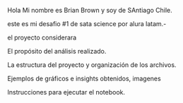 Hola Mi nombre es Brian Brown y soy de SAntiago Chile.

este es mi desafio #1 de sata science por alura latam.-

el proyecto considerara  

El propósito del análisis realizado.

La estructura del proyecto y organización de los archivos.

Ejemplos de gráficos e insights obtenidos, imagenes

Instrucciones para ejecutar el notebook.
